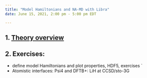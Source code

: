 ```yaml
---
title: "Model Hamiltonians and NA-MD with Libra"
date: June 15, 2021, 2:00 pm - 5:00 pm EDT

---
```


## 1. [Theory overview](../files/episode_2/Akimov-Libra-namd.pdf)


## 2. Exercises:

  * define model Hamiltonians and plot properties, HDF5, exercises
`
  * Atomistic interfaces: Psi4 and DFTB+: LiH at CCSD/sto-3G

   